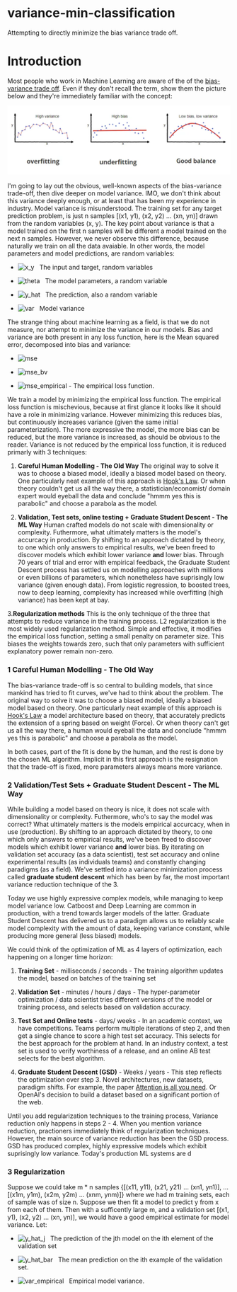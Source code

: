 # variance-min-classification
Attempting to directly minimize the bias variance trade off.

# Introduction

Most people who work in Machine Learning are aware of the of the [bias-variance trade off](https://en.wikipedia.org/wiki/Bias%E2%80%93variance_tradeoff). Even if they don't recall the term, show them the picture below and they're immediately familiar with the concept:

![Bias-Variance Tradeoff](img/3_graph.png)

I'm going to lay out the obvious, well-known aspects of the bias-variance trade-off, then dive deeper on model variance. IMO, we don't think about this variance deeply enough, or at least that has been my experience in industry. Model variance is misunderstood. The training set for any target prediction problem, is just n samples [(x1, y1), (x2, y2) ... (xn, yn)] drawn from the random variables (x, y). The key point about variance is that a model trained on the first n samples will be different a model trained on the next n samples. However, we never observe this difference, because naturally we train on all the data avaiable. In other words, the model parameters and model predictions, are random variables:

- ![x_y] &nbsp; The input and target, random variables

- ![theta] &nbsp; The model parameters, a random variable

- ![y_hat] &nbsp; The prediction, also a random variable

- ![var] &nbsp; Model variance

The strange thing about machine learning as a field, is that we do not measure, nor attempt to minimize the variance in our models. Bias and variance are both present in any loss function, here is the Mean squared error, decomposed into bias and variance:

- ![mse]

- ![mse_bv]

- ![mse_empirical] - The empirical loss function.

We train a model by minimizing the empirical loss function. The empirical loss function is mischevious, because at first glance it looks like it should have a role in minimizing variance. However minimizing this reduces bias, but continuously increases variance (given the same initial parameterization). The more expressive the model, the more bias can be reduced, but the more variance is increased, as should be obvious to the reader. Variance is not reduced by the empirical loss function, it is reduced primarly with 3 techniques:

1. **Careful Human Modelling - The Old Way** The original way to solve it was to choose a biased model, ideally a biased model based on theory. One particularly neat example of this approach is [Hook's Law](https://en.wikipedia.org/wiki/Hooke%27s_law). Or when theory couldn't get us all the way there, a statistician/economist/ domain expert would eyeball the data and conclude "hmmm yes this is parabolic" and choose a parabola as the model.

2. **Validation, Test sets, online testing + Graduate Student Descent - The ML Way** Human crafted models do not scale with dimensionality or complexity. Futhermore, what ultimately matters is the model's accurcacy in production. By shifting to an approach dictated by theory, to one which only answers to empirical results, we've been freed to discover models which exhibit lower variance **and** lower bias. Through 70 years of trial and error with empirical feedback, the Graduate Student Descent process has settled us on modelling approaches with millions or even billions of parameters, which nonetheless have suprisingly low variance (given enough data). From logistic regression, to boosted trees, now to deep learning, complexity has increased while overfitting (high variance) has been kept at bay.

3.**Regularization methods** This is the only technique of the three that attempts to reduce variance in the training process. L2 regularization is the most widely used regularization method. Simple and effective, it modifies the empirical loss function, setting a small penalty on parameter size. This biases the weights towards zero, such that only parameters with sufficient explanatory power remain non-zero.

### 1 Careful Human Modelling - The Old Way
The bias-variance trade-off is so central to building models, that since mankind has tried to fit curves, we've had to think about the problem. The original way to solve it was to choose a biased model, ideally a biased model based on theory. One particularly neat example of this approach is [Hook's Law](https://en.wikipedia.org/wiki/Hooke%27s_law) a model architecture based on theory, that accurately predicts the extension of a spring based on weight (Force). Or when theory can't get us all the way there, a human would eyeball the data and conclude "hmmm yes this is parabolic" and choose a parabola as the model.

In both cases, part of the fit is done by the human, and the rest is done by the chosen ML algorithm. Implicit in this first approach is the resignation that the trade-off is fixed, more parameters always means more variance.

### 2 Validation/Test Sets + Graduate Student Descent - The ML Way
While building a model based on theory is nice, it does not scale with dimensionality or complexity. Futhermore, who's to say the model was correct? What ultimately matters is the models empirical accurcacy, when in use (production). By shifting to an approach dictated by theory, to one which only answers to empirical results, we've been freed to discover models which exhibit lower variance **and** lower bias. By iterating on validation set accuracy (as a data scientist), test set accuracy and online experimental results (as individuals teams) and constantly changing paradigms (as a field). We've settled into a variance minimization process called **graduate student descent** which has been by far, the most important variance reduction technique of the 3.

Today we use highly expressive complex models, while managing to keep model variance low. Catboost and Deep Learning are common in production, with a trend towards larger models of the latter. Graduate Student Descent has delivered us to a paradigm allows us to reliably scale model complexity with the amount of data, keeping variance constant, while producing more general (less biased) models. 

We could think of the optimization of ML as 4 layers of optimization, each happening on a longer time horizon:

1. **Training Set** - milliseconds / seconds - The training algorithm updates the model, based on batches of the training set

2. **Validation Set** - minutes / hours / days - The hyper-parameter optimization / data scientist tries different versions of the model or training process, and selects based on validation accuracy.

3. **Test Set and Online tests** - days/ weeks - In an academic context, we have competitions. Teams perform multiple iterations of step 2, and then get a single chance to score a high test set accuracy. This selects for the best approach for the problem at hand. In an industry context, a test set is used to verify worthiness of a release, and an online AB test selects for the best algorithm.

4. **Graduate Student Descent (GSD)** - Weeks / years - This step reflects the optimization over step 3. Novel architectures, new datasets, paradigm shifts. For example, the paper [Attention is all you need](https://arxiv.org/abs/1706.03762). Or OpenAI's decision to build a dataset based on a significant portion of the web.

Until you add regularization techniques to the training process, Variance reduction only happens in steps 2 - 4. When you mention variance reduction, practioners immediately think of regularization techniques. However, the main source of variance reduction has been the GSD process. GSD has produced complex, highly expressive models which exhibit suprisingly low variance. Today's production ML systems are d


### 3 Regularization

Suppose we could take m * n samples {[(x11, y11), (x21, y21) ... (xn1, yn1)], ... [(x1m, y1m), (x2m, y2m) ... (xnm, ynm)]} where we had m training sets, each of sample was of size n. Suppose we then fit a model to predict y from x from each of them. Then with a sufficently large m, and a validation set [(x1, y1), (x2, y2) ... (xn, yn)], we would have a good empirical estimate for model variance. Let:


- ![y_hat_j] &nbsp; The prediction of the jth model on the ith element of the validation set

- ![y_hat_bar] &nbsp; The mean prediction on the ith example of the validation set.

- ![var_empirical] &nbsp; Empirical model variance. 


[x_y]: https://chart.apis.google.com/chart?cht=tx&chl=(x_i%2Cy_i)
[theta]: https://chart.apis.google.com/chart?cht=tx&chl=\theta
[y_hat]: https://chart.apis.google.com/chart?cht=tx&chl=\hat{y}=f(x%2C\theta)
[y_hat_j]: https://chart.apis.google.com/chart?cht=tx&chl=\hat{y}_{ij}=f(x_i%2C\theta_j)
[var]: https://chart.apis.google.com/chart?cht=tx&chl=VAR(\hat{y})=E(\hat{y}-E(\hat{y}))^2
[mse]: https://chart.apis.google.com/chart?cht=tx&chl=L=E(\hat{y}-y)^2
[mse_bv]: https://chart.apis.google.com/chart?cht=tx&chl=L=E(\hat{y}-\bar{y})^2%2BE(\hat{y}-E(\hat{y}))^2
[mse_empirical]: https://chart.apis.google.com/chart?cht=tx&chl=L=\sum_{i=1}^{n}(\hat{y}-y)^2
[var_empirical]: https://chart.apis.google.com/chart?cht=tx&chl=var(\hat{y})=\sum_{i=1}^{n}(\hat{y}_{ij}-\bar{\hat{y}}_i)
[fx]: https://chart.apis.google.com/chart?cht=tx&chl=f_j(x_i)
[y_hat_bar]: https://chart.apis.google.com/chart?cht=tx&chl=\bar{\hat{y}}_i=\frac{1}{m}\sum_{j=1}^{m}\hat{y}_{ij}


